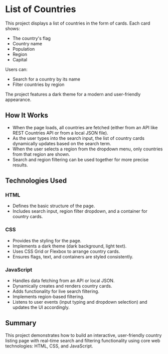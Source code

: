 # List of Countries

This project displays a list of countries in the form of cards. Each card shows:

- The country's flag
- Country name
- Population
- Region
- Capital

Users can:

- Search for a country by its name
- Filter countries by region

The project features a dark theme for a modern and user-friendly appearance.

## How It Works

- When the page loads, all countries are fetched (either from an API like REST Countries API or from a local JSON file).
- As the user types into the search input, the list of country cards dynamically updates based on the search term.
- When the user selects a region from the dropdown menu, only countries from that region are shown.
- Search and region filtering can be used together for more precise results.

## Technologies Used

### HTML

- Defines the basic structure of the page.
- Includes search input, region filter dropdown, and a container for country cards.

### CSS

- Provides the styling for the page.
- Implements a dark theme (dark background, light text).
- Uses CSS Grid or Flexbox to arrange country cards.
- Ensures flags, text, and containers are styled consistently.

### JavaScript

- Handles data fetching from an API or local JSON.
- Dynamically creates and renders country cards.
- Adds functionality for live search filtering.
- Implements region-based filtering.
- Listens to user events (input typing and dropdown selection) and updates the UI accordingly.

## Summary

This project demonstrates how to build an interactive, user-friendly country listing page with real-time search and filtering functionality using core web technologies: HTML, CSS, and JavaScript.
